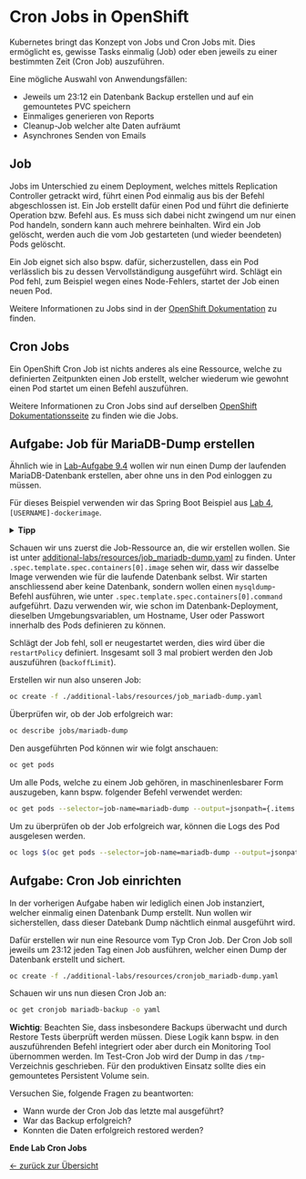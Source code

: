 # Cron Jobs in OpenShift

Kubernetes bringt das Konzept von Jobs und Cron Jobs mit.
Dies ermöglicht es, gewisse Tasks einmalig (Job) oder eben jeweils zu einer bestimmten Zeit (Cron Job) auszuführen.

Eine mögliche Auswahl von Anwendungsfällen:

- Jeweils um 23:12 ein Datenbank Backup erstellen und auf ein gemountetes PVC speichern
- Einmaliges generieren von Reports
- Cleanup-Job welcher alte Daten aufräumt
- Asynchrones Senden von Emails

## Job

Jobs im Unterschied zu einem Deployment, welches mittels Replication Controller getrackt wird, führt einen Pod einmalig aus bis der Befehl abgeschlossen ist.
Ein Job erstellt dafür einen Pod und führt die definierte Operation bzw. Befehl aus.
Es muss sich dabei nicht zwingend um nur einen Pod handeln, sondern kann auch mehrere beinhalten.
Wird ein Job gelöscht, werden auch die vom Job gestarteten (und wieder beendeten) Pods gelöscht.

Ein Job eignet sich also bspw. dafür, sicherzustellen, dass ein Pod verlässlich bis zu dessen Vervollständigung ausgeführt wird.
Schlägt ein Pod fehl, zum Beispiel wegen eines Node-Fehlers, startet der Job einen neuen Pod.

Weitere Informationen zu Jobs sind in der [OpenShift Dokumentation](https://docs.openshift.com/container-platform/latest/nodes/jobs/nodes-nodes-jobs.html) zu finden.

## Cron Jobs

Ein OpenShift Cron Job ist nichts anderes als eine Ressource, welche zu definierten Zeitpunkten einen Job erstellt, welcher wiederum wie gewohnt einen Pod startet um einen Befehl auszuführen.

Weitere Informationen zu Cron Jobs sind auf derselben [OpenShift Dokumentationsseite](https://docs.openshift.com/container-platform/latest/nodes/jobs/nodes-nodes-jobs.html) zu finden wie die Jobs.

## Aufgabe: Job für MariaDB-Dump erstellen

Ähnlich wie in [Lab-Aufgabe 9.4](../labs/09_database.md) wollen wir nun einen Dump der laufenden MariaDB-Datenbank erstellen, aber ohne uns in den Pod einloggen zu müssen.

Für dieses Beispiel verwenden wir das Spring Boot Beispiel aus [Lab 4](../labs/04_deploy_dockerimage.md), `[USERNAME]-dockerimage`.

<details><summary><b>Tipp</b></summary>oc project [USERNAME]-dockerimage</details>

Schauen wir uns zuerst die Job-Ressource an, die wir erstellen wollen.
Sie ist unter [additional-labs/resources/job_mariadb-dump.yaml](additional-labs/resources/job_mariadb-dump.yaml) zu finden.
Unter `.spec.template.spec.containers[0].image` sehen wir, dass wir dasselbe Image verwenden wie für die laufende Datenbank selbst.
Wir starten anschliessend aber keine Datenbank, sondern wollen einen `mysqldump`-Befehl ausführen, wie unter `.spec.template.spec.containers[0].command` aufgeführt.
Dazu verwenden wir, wie schon im Datenbank-Deployment, dieselben Umgebungsvariablen, um Hostname, User oder Passwort innerhalb des Pods definieren zu können.

Schlägt der Job fehl, soll er neugestartet werden, dies wird über die `restartPolicy` definiert.
Insgesamt soll 3 mal probiert werden den Job auszuführen (`backoffLimit`).

Erstellen wir nun also unseren Job:

```bash
oc create -f ./additional-labs/resources/job_mariadb-dump.yaml
```

Überprüfen wir, ob der Job erfolgreich war:

```bash
oc describe jobs/mariadb-dump
```

Den ausgeführten Pod können wir wie folgt anschauen:

```bash
oc get pods
```

Um alle Pods, welche zu einem Job gehören, in maschinenlesbarer Form auszugeben, kann bspw. folgender Befehl verwendet werden:

```bash
oc get pods --selector=job-name=mariadb-dump --output=jsonpath={.items..metadata.name}
```

Um zu überprüfen ob der Job erfolgreich war, können die Logs des Pod ausgelesen werden.

```bash
oc logs $(oc get pods --selector=job-name=mariadb-dump --output=jsonpath={.items..metadata.name})
```


## Aufgabe: Cron Job einrichten

In der vorherigen Aufgabe haben wir lediglich einen Job instanziert, welcher einmalig einen Datenbank Dump erstellt.
Nun wollen wir sicherstellen, dass dieser Datebank Dump nächtlich einmal ausgeführt wird.

Dafür erstellen wir nun eine Resource vom Typ Cron Job. Der Cron Job soll jeweils um 23:12 jeden Tag einen Job ausführen, welcher einen Dump der Datenbank erstellt und sichert.

```bash
oc create -f ./additional-labs/resources/cronjob_mariadb-dump.yaml
```

Schauen wir uns nun diesen Cron Job an:

```bash
oc get cronjob mariadb-backup -o yaml
```

__Wichtig__:
Beachten Sie, dass insbesondere Backups überwacht und durch Restore Tests überprüft werden müssen.
Diese Logik kann bspw. in den auszuführenden Befehl integriert oder aber durch ein Monitoring Tool übernommen werden.
Im Test-Cron Job wird der Dump in das `/tmp`-Verzeichnis geschrieben.
Für den produktiven Einsatz sollte dies ein gemountetes Persistent Volume sein.

Versuchen Sie, folgende Fragen zu beantworten:

- Wann wurde der Cron Job das letzte mal ausgeführt?
- War das Backup erfolgreich?
- Konnten die Daten erfolgreich restored werden?

__Ende Lab Cron Jobs__

[← zurück zur Übersicht](../README.md)
